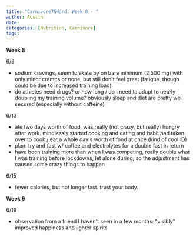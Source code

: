 ```yaml
---
title: "Carnivore75Hard: Week 8 - "
author: Austin
date:
categories: [Nutrition, Carnivore]
tags: 
---
```


**Week 8**

6/9

* sodium cravings, seem to skate by on bare minimum (2,500 mg) with only minor cramps or none, but still don't feel great (fatigue, though could be due to increased training load)
* do athletes need drugs?  or how long / do I need to adapt to nearly doubling my training volume?  obviously sleep and diet are pretty well secured (especially without caffeine)

6/13

* ate two days worth of food, was really (not crazy, but really) hungry after work.  mindlessly started cooking and eating and habit had taken over to cook / eat a whole day's worth of food at once (kind of cool :D)
* plan: try and fast w/ coffee and electrolytes for a double fast in return
* have been training more than when I was competing, really double what I was training before lockdowns, let alone during; so the adjustment has caused some crazy things to happen

6/15

* fewer calories, but not longer fast.  trust your body.

**Week 9**

6/19

* observation from a friend I haven't seen in a few months:  "visibly" improved happiness and lighter spirits
